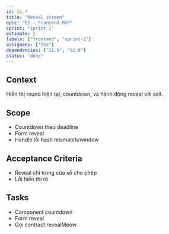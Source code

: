 ```yaml
---
id: S1.7
title: "Reveal screen"
epic: "E2 - Frontend MVP"
sprint: "Sprint 1"
estimate: 5
labels: ["frontend", "sprint-1"]
assignees: ["fe2"]
dependencies: ["S1.5", "S1.6"]
status: "done"
---
```


## Context
Hiển thị round hiện tại, countdown, và hành động reveal với salt.

## Scope
- Countdown theo deadline
- Form reveal
- Handle lỗi hash mismatch/window

## Acceptance Criteria
- Reveal chỉ trong cửa sổ cho phép
- Lỗi hiển thị rõ

## Tasks
- Component countdown
- Form reveal
- Gọi contract revealMeow
